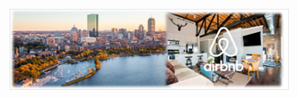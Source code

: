 <img src="https://github.com/RobinWesselmann/Udacity_DataScientist_Class/blob/master/01_Project_DataScienceBlogPost/img/title_photo.PNG"/>
